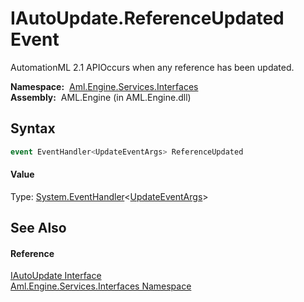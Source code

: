 IAutoUpdate.ReferenceUpdated Event
==================================
AutomationML 2.1 APIOccurs when any reference has been updated.

  **Namespace:**  [Aml.Engine.Services.Interfaces][1]  
  **Assembly:**  AML.Engine (in AML.Engine.dll)

Syntax
------

```csharp
event EventHandler<UpdateEventArgs> ReferenceUpdated
```

#### Value
Type: [System.EventHandler][2]&lt;[UpdateEventArgs][3]>

See Also
--------

#### Reference
[IAutoUpdate Interface][4]  
[Aml.Engine.Services.Interfaces Namespace][1]  

[1]: ../README.md
[2]: https://docs.microsoft.com/dotnet/api/system.eventhandler-1
[3]: ../UpdateEventArgs/README.md
[4]: README.md
[5]: https://www.automationml.org
[6]: ../../icons/logoShade.png